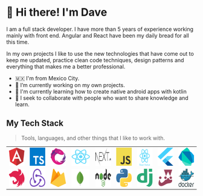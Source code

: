 # 👋 Hi there! I'm Dave

I am a full stack developer. I have more than 5 years of experience working mainly with front end. Angular and React have been my daily bread for all this time.

In my own projects I like to use the new technologies that have come out to keep me updated, practice clean code techniques, design patterns and everything that makes me a better professional.
- 🇲🇽 I'm from Mexico City.
- 🔭 I’m currently working on my own projects.
- 🌱 I'm currently learning how to create native android apps with kotlin
- 👯 I seek to collaborate with people who want to share knowledge and learn.

## My Tech Stack
> Tools, languages, and other things that I like to work with.

<table width="100%">
  <tr>
    <td align="center" width="100">
      <a href="https://angular.io/" title="Angular" target="_blank">
        <img src="./img/angular.svg" width="48" height="48" alt="Angular" />
      </a>
    </td>
    <td align="center" width="100">
      <a href="https://www.typescriptlang.org/" title="TypeScript" target="_blank">
        <img src="./img/typescript.svg" width="48" height="48" alt="TypeScript" />
      </a>
    </td>
    <td align="center" width="100">
      <a href="https://rxjs.dev/" title="RxJS" target="_blank">
        <img src="./img/rxjs.svg" width="48" height="48" alt="RxJS" />
      </a>
    </td>
    <td align="center" width="120">
      <a href="https://en.reactjs.org/" title="React" target="_blank">
        <img src="./img/react.svg" width="48" height="48" alt="React" />
      </a>
    </td>
    <td align="center" width="100">
      <a href="https://nextjs.org/" title="Next.js" target="_blank">
        <img src="./img/next.svg" width="48" height="48" alt="Next.js" />
      </a>
    </td>
    <td align="center" width="100">
      <a href="https://developer.mozilla.org/es/docs/Web/JavaScript" title="JavaScript" target="_blank">
        <img src="./img/js.svg" width="48" height="48" alt="JavaScript" />
        </a>
    </td>
    <td align="center" width="100">
      <a href="https://reactnative.dev/" title="React Native" target="_blank">
        <img src="./img/react-native.svg" width="48" height="48" alt="React Native" />
      </a>
    </td>
    <td align="center" width="100">
      <a href="https://flutter.dev/" title="Flutter" target="_blank">
        <img src="./img/flutter.svg" width="48" height="48" alt="Flutter" />
      </a>
    </td>
    <td align="center" width="100">
      <a href="https://dart.dev/" title="Dart" target="_blank">
        <img src="./img/dart.svg" width="48" height="48" alt="Dart" />
      </a>
    </td>
  </tr>
  <tr>
    <td align="center" width="100">
      <a href="https://nestjs.com/" title="NestJS" target="_blank">
        <img src="./img/nestjs.svg" width="48" height="48" alt="NestJS" />
      </a>
    </td>
    <td align="center" width="100">
      <a href="https://es.redux.js.org/" title="Redux" target="_blank">
        <img src="./img/redux.svg" width="48" height="48" alt="Redux" />
      </a>
    </td>
    <td align="center" width="100">
      <a href="https://firebase.google.com/" title="Firebase" target="_blank">
        <img src="./img/firebase.svg" width="48" height="48" alt="Firebase" />
      </a>
    </td>
    <td align="center" width="100">
      <a href="https://www.mongodb.com/" title="MongoDB" target="_blank">
        <img src="./img/mongo.svg" width="48" height="48" alt="MongoDB" />
      </a>
    </td>
    <td align="center" width="100">
      <a href="https://nodejs.org/" title="Node.js" target="_blank">
        <img src="./img/nodejs.svg" width="48" height="48" alt="Node.js" />
      </a>
    </td>
    <td align="center" width="100">
      <a href="https://www.python.org/" title="Python" target="_blank">
        <img src="./img/python.svg" width="48" height="48" alt="Python" />
      </a>
    </td>
    <td align="center" width="100">
      <a href="https://www.djangoproject.com/" title="Django" target="_blank">
        <img src="./img/django.svg" width="48" height="48" alt="Django" />
      </a>
    </td>
    <td align="center" width="100">
      <a href="https://jestjs.io/" title="Jest" target="_blank">
        <img src="./img/jest.svg" width="48" height="48" alt="Jest" />
      </a>
    </td>
    <td align="center" width="100">
      <a href="https://www.docker.com/" title="Docker" target="_blank">
        <img src="./img/docker.svg" width="48" height="48" alt="Docker" />
      </a>
    </td>
  </tr>
</table>
